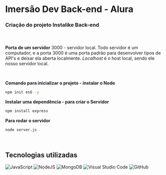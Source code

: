 # Imersão Dev Back-end - Alura
### Criação do projeto Instalike Back-end
###
<br>

**Porta de um servidor**
3000 - servidor local. Todo servidor é um computador, e a porta 3000 é uma porta padrão para desenvolver tipos de API's e deixar ela aberta localmente. *Localhost* é o host local, sendo ele nosso servidor local.

<br>

**Comando para inicializar o projeto - instalar o Node**
```bash
npm init es6 -y
```

**Instalar uma dependência - para criar o Servidor**
```bash
npm install express
```

**Para rodar o servidor**
```bash
node server.js
```

<br>

## Tecnologias utilizadas

<div>
    <img src="https://img.shields.io/badge/javascript-%23323330.svg?style=for-the-badge&logo=javascript&logoColor=%23F7DF1E" alt="JavaScript">
    <img src="https://img.shields.io/badge/node.js-6DA55F?style=for-the-badge&logo=node.js&logoColor=white" alt="NodeJS">
    <img src="https://img.shields.io/badge/MongoDB-%234ea94b.svg?style=for-the-badge&logo=mongodb&logoColor=white" alt="MongoDB">
    <img src="https://img.shields.io/badge/Visual%20Studio%20Code-0078d7.svg?style=for-the-badge&logo=visual-studio-code&logoColor=white" alt="Visual Studio Code">
    <img src="https://img.shields.io/badge/github-%23121011.svg?style=for-the-badge&logo=github&logoColor=white" alt="GitHub">
</div>